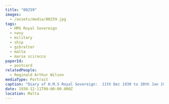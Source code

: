 ```yaml
---
title: "00259"
images:
  - /assets/media/00259.jpg
tags:
  - HMS Royal Sovereign
  - navy
  - military
  - ship
  - gibralter
  - malta
  - marsa scirocco
paperId:
  - postcard
relatedPeople:
  - Reginald Arthur Wilson
mediaType: Portrait
caption: "Diary of H.M.S Royal Sovereign:  11th Dec 1930 to 30th Jan 1931"
date: 1930-12-11T00:00:00.000Z
location: Malta
---
```

